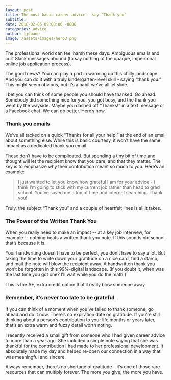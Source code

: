 ```yaml
---
layout: post
title: The most basic career advice - say “Thank you”
subtitle:
date: 2018-02-05 09:00:00 -0800
categories: advice
author: tjduane
image: /assets/images/hero3.png
---
```


The professional world can feel harsh these days. Ambiguous emails and curt Slack messages abound (to say nothing of the opaque, impersonal online job application process).

The good news? You can play a part in warming up this chilly landscape. And you can do it with a truly kindergarten-level skill - saying “thank you.” This might seem obvious, but it’s a habit we’ve all let slide.

I bet you can think of some people you should have thanked. Go ahead. Somebody did something nice for you, you got busy, and the thank you went by the wayside. Maybe you dashed off “Thanks!” in a text message or a Facebook chat. We can do better. Here’s how.

### Thank you emails

We’ve all tacked on a quick “Thanks for all your help!” at the end of an email about something else. While this is basic courtesy, it won’t have the same impact as a dedicated thank you email.

These don’t have to be complicated. But spending a tiny bit of time and thought will let the recipient know that you care, and that they matter. The key is to emphasize why their contribution meant so much to you. Here’s an example:

> I just wanted to let you know how grateful I am for your advice - I think I’m going to stick with my current job rather than head to grad school. You’ve saved me a ton of time and internet searching. Thank you!

Truly, the subject “Thank you” and a couple of heartfelt lines is all it takes.

### The Power of the Written Thank You 	

When you really need to make an impact -- at a key job interview, for example -- nothing beats a written thank you note. If this sounds old school, that’s because it is.

Your handwriting doesn’t have to be perfect, you don’t have to say a lot. But taking the time to write down your gratitude on a nice card, find a stamp, and mail the note will blow the recipient away. A handwritten thank you won’t be forgotten in this 99%-digital landscape. (If you doubt it, when was the last time you got one? I’ll wait while you do the math.)

This is the A+, extra credit option that’ll really blow someone away.

### Remember, it’s never too late to be grateful.

If you can think of a moment when you’ve failed to thank someone, go ahead and do it now. There’s no expiration date on gratitude. If you’re still thinking about a person’s contribution to your life months or years later, that’s an extra warm and fuzzy detail worth noting.

I recently received a small gift from someone who I had given career advice to more than a year ago.  She included a simple note saying that she was thankful for the contribution I had made to her professional development.  It absolutely made my day and helped re-open our connection in a way that was meaningful and sincere.  

Always remember, there’s no shortage of gratitude – it’s one of those rare resources that can multiply forever. The more you give, the more you have.
